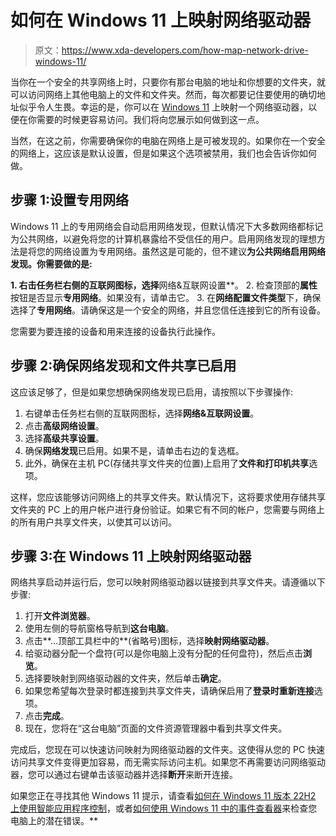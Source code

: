 # 如何在 Windows 11 上映射网络驱动器

> 原文：<https://www.xda-developers.com/how-map-network-drive-windows-11/>

当你在一个安全的共享网络上时，只要你有那台电脑的地址和你想要的文件夹，就可以访问网络上其他电脑上的文件和文件夹。然而，每次都要记住要使用的确切地址似乎令人生畏。幸运的是，你可以在 [Windows 11](https://www.xda-developers.com/windows-11/) 上映射一个网络驱动器，以便在你需要的时候更容易访问。我们将向您展示如何做到这一点。

当然，在这之前，你需要确保你的电脑在网络上是可被发现的。如果你在一个安全的网络上，这应该是默认设置，但是如果这个选项被禁用，我们也会告诉你如何做。

## 步骤 1:设置专用网络

Windows 11 上的专用网络会自动启用网络发现，但默认情况下大多数网络都标记为公共网络，以避免将您的计算机暴露给不受信任的用户。启用网络发现的理想方法是将您的网络设置为专用网络。虽然这是可能的，但不建议**为公共网络启用网络发现。你需要做的是:**

 **1.  右击任务栏右侧的互联网图标，选择**网络&互联网设置**。
2.  检查顶部的**属性**按钮是否显示**专用网络**。如果没有，请单击它。
3.  在**网络配置文件类型**下，确保选择了**专用网络**。请确保这是一个安全的网络，并且您信任连接到它的所有设备。

您需要为要连接的设备和用来连接的设备执行此操作。

## 步骤 2:确保网络发现和文件共享已启用

这应该足够了，但是如果您想确保网络发现已启用，请按照以下步骤操作:

1.  右键单击任务栏右侧的互联网图标，选择**网络&互联网设置**。
2.  点击**高级网络设置**。
3.  选择**高级共享设置**。
4.  确保**网络发现**已启用。如果不是，请单击右边的复选框。
5.  此外，确保在主机 PC(存储共享文件夹的位置)上启用了**文件和打印机共享**选项。

这样，您应该能够访问网络上的共享文件夹。默认情况下，这将要求使用存储共享文件夹的 PC 上的用户帐户进行身份验证。如果它有不同的帐户，您需要与网络上的所有用户共享文件夹，以使其可以访问。

## 步骤 3:在 Windows 11 上映射网络驱动器

网络共享启动并运行后，您可以映射网络驱动器以链接到共享文件夹。请遵循以下步骤:

1.  打开**文件浏览器**。
2.  使用左侧的导航窗格导航到**这台电脑**。
3.  点击**...顶部工具栏中的**(省略号)图标，选择**映射网络驱动器**。
4.  给驱动器分配一个盘符(可以是你电脑上没有分配的任何盘符)，然后点击**浏览**。
5.  选择要映射到网络驱动器的文件夹，然后单击**确定**。
6.  如果您希望每次登录时都连接到共享文件夹，请确保启用了**登录时重新连接**选项。
7.  点击**完成**。
8.  现在，您将在“这台电脑”页面的文件资源管理器中看到共享文件夹。

完成后，您现在可以快速访问映射为网络驱动器的文件夹。这使得从您的 PC 快速访问共享文件变得更加容易，而无需实际访问主机。如果您不再需要访问网络驱动器，您可以通过右键单击该驱动器并选择**断开**来断开连接。

如果您正在寻找其他 Windows 11 提示，请查看[如何在 Windows 11 版本 22H2 上使用智能应用程序控制](https://www.xda-developers.com/how-to-use-smart-app-control-windows-11-2022-update-version-22h2/)，或者[如何使用 Windows 11 中的事件查看器](https://www.xda-developers.com/how-use-event-viewer-windows-11/)来检查您电脑上的潜在错误。**